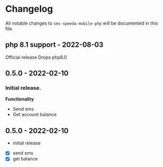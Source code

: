 # Changelog

All notable changes to `sms-speeda-mobile-php` will be documented in this file.

## php 8.1 support - 2022-08-03

Official release
Drops php8.0

## 0.5.0 - 2022-02-10

### Initial release.

**Functionality**

- Send sms
- Get account balance

## 0.5.0 - 2022-02-10

- initial release
- [x] send sms
- [x] get balance
